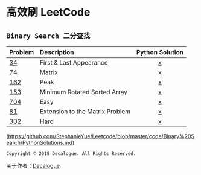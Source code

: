 # 高效刷 LeetCode
## `Binary Search 二分查找`

Problem | Description | Python Solution
:------- | :----- | :-----:
[34](https://leetcode.com/problems/find-first-and-last-position-of-element-in-sorted-array/description/) | First & Last Appearance | [x](https://github.com/StephanieYue/Leetcode/blob/master/code/Binary%20Search/Leetcode%2034.ipynb)
[74](https://leetcode.com/problems/search-a-2d-matrix/) | Matrix | [x](https://github.com/StephanieYue/Leetcode/blob/master/code/Binary%20Search/Leetcode%2074.ipynb)
[162](https://leetcode.com/problems/find-peak-element/) | Peak | [x](https://github.com/StephanieYue/Leetcode/blob/master/code/Binary%20Search/Leetcode%20162.ipynb)
[153](https://leetcode.com/problems/find-minimum-in-rotated-sorted-array/) | Minimum Rotated Sorted Array |[x](https://github.com/StephanieYue/Leetcode/blob/master/code/Binary%20Search/Leetcode%20153.ipynb)
[704](https://leetcode.com/problems/binary-search/) | Easy |[x](https://github.com/StephanieYue/Leetcode/blob/master/code/Binary%20Search/Leetcode%20704.ipynb)
[81](https://leetcode.com/problems/search-in-rotated-sorted-array-ii/) |  Extension to the Matrix Problem | [x](https://github.com/StephanieYue/Leetcode/blob/master/code/Binary%20Search/Leetcode%2081.ipynb)
[302](https://www.lintcode.com/problem/smallest-rectangle-enclosing-black-pixels/description) | Hard |[x](https://github.com/StephanieYue/Leetcode/blob/master/code/Binary%20Search/Leetcode%20302.ipynb)

(https://github.com/StephanieYue/Leetcode/blob/master/code/Binary%20Search/PythonSolutions.md)

`Copyright © 2018 Decalogue. All Rights Reserved.`

关于作者：[Decalogue](https://www.decalogue.cn)
